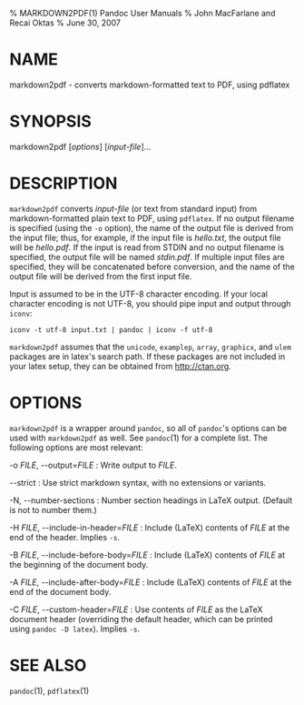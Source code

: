 % MARKDOWN2PDF(1) Pandoc User Manuals
% John MacFarlane and Recai Oktas
% June 30, 2007

# NAME

markdown2pdf - converts markdown-formatted text to PDF, using pdflatex 

# SYNOPSIS

markdown2pdf [*options*] [*input-file*]...

# DESCRIPTION

`markdown2pdf` converts *input-file* (or text from standard 
input) from markdown-formatted plain text to PDF, using `pdflatex`.
If no output filename is specified (using the `-o` option),
the name of the output file is derived from the input file; thus, for
example, if the input file is *hello.txt*, the output file will be
*hello.pdf*.  If the input is read from STDIN and no output filename
is specified, the output file will be named *stdin.pdf*.  If multiple
input files are specified, they will be concatenated before conversion,
and the name of the output file will be derived from the first input file.

Input is assumed to be in the UTF-8 character encoding.  If your
local character encoding is not UTF-8, you should pipe input and
output through `iconv`:

    iconv -t utf-8 input.txt | pandoc | iconv -f utf-8

`markdown2pdf` assumes that the `unicode`, `examplep`, `array`,
`graphicx`, and `ulem` packages are in latex's search path. If these
packages are not included in your latex setup, they can be obtained from
<http://ctan.org>.

# OPTIONS

`markdown2pdf` is a wrapper around `pandoc`, so all of
`pandoc`'s options can be used with `markdown2pdf` as well.
See `pandoc`(1) for a complete list.
The following options are most relevant:

-o *FILE*, \--output=*FILE*
:   Write output to *FILE*.

\--strict
:   Use strict markdown syntax, with no extensions or variants.

-N, \--number-sections
:   Number section headings in LaTeX output.  (Default is not to number them.)

-H *FILE*, \--include-in-header=*FILE*
:   Include (LaTeX) contents of *FILE* at the end of the header.  Implies
    `-s`.

-B *FILE*, \--include-before-body=*FILE*
:   Include (LaTeX) contents of *FILE* at the beginning of the document body.

-A *FILE*, \--include-after-body=*FILE*
:   Include (LaTeX) contents of *FILE* at the end of the document body.

-C *FILE*, \--custom-header=*FILE*
:   Use contents of *FILE*
    as the LaTeX document header (overriding the default header, which can be
    printed using `pandoc -D latex`).  Implies `-s`.

# SEE ALSO

`pandoc`(1), `pdflatex`(1)
